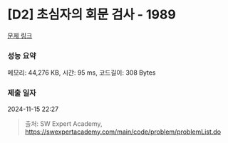 # [D2] 초심자의 회문 검사 - 1989 

[문제 링크](https://swexpertacademy.com/main/code/problem/problemDetail.do?contestProbId=AV5PyTLqAf4DFAUq) 

### 성능 요약

메모리: 44,276 KB, 시간: 95 ms, 코드길이: 308 Bytes

### 제출 일자

2024-11-15 22:27



> 출처: SW Expert Academy, https://swexpertacademy.com/main/code/problem/problemList.do